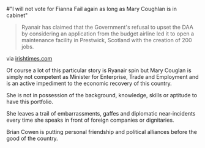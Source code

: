 #"I will not vote for Fianna Fail again as long as Mary Coughlan is in cabinet"


 <div class="posterous_bookmarklet_entry">
<blockquote class="posterous_medium_quote">Ryanair has claimed that the Government's refusal to upset the DAA by considering an application from the budget airline led it to open a maintenance facility in Prestwick, Scotland with the creation of 200 jobs.</blockquote>
<div class="posterous_quote_citation">via <a href="http://www.irishtimes.com/newspaper/breaking/2010/0215/breaking27.htm">irishtimes.com</a></div>
<p>Of course a lot of this particular story is Ryanair spin but Mary Couglan is simply not competent as Minister for Enterprise, Trade and Employment and is an active impediment to the economic recovery of this country.</p>
<p>She is not in possession of the background, knowledge, skills or aptitude to have this portfolio.</p>
<p>She leaves a trail of embarrassments, gaffes and diplomatic near-incidents every time she speaks in front of foreign companies or dignitaries.</p>
<p>Brian Cowen is putting personal friendship and political alliances before the good of the country.</p>
</div>
 